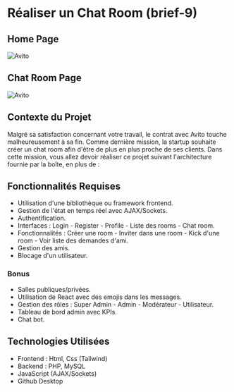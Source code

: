 # Réaliser un Chat Room (brief-9)

## Home Page
![Avito](https://i.ibb.co/0h4x22S/Capture-d-cran-2024-05-13-153537.png)

## Chat Room Page
![Avito](https://i.ibb.co/n61j0hj/Capture-d-cran-2024-05-13-153523.png)

## Contexte du Projet

Malgré sa satisfaction concernant votre travail, le contrat avec Avito touche malheureusement à sa fin. Comme dernière mission, la startup souhaite créer un chat room afin d'être de plus en plus proche de ses clients. Dans cette mission, vous allez devoir réaliser ce projet suivant l'architecture fournie par la boîte, en plus de :

## Fonctionnalités Requises

- Utilisation d'une bibliothèque ou framework frontend.
- Gestion de l'état en temps réel avec AJAX/Sockets.
- Authentification.
- Interfaces : Login - Register - Profile - Liste des rooms - Chat room.
- Fonctionnalités : Créer une room - Inviter dans une room - Kick d'une room - Voir liste des demandes d'ami.
- Gestion des amis.
- Blocage d'un utilisateur.

### Bonus

- Salles publiques/privées.
- Utilisation de React avec des emojis dans les messages.
- Gestion des rôles : Super Admin - Admin - Modérateur - Utilisateur.
- Tableau de bord admin avec KPIs.
- Chat bot.

## Technologies Utilisées

- Frontend : Html, Css (Tailwind)
- Backend : PHP, MySQL
- JavaScript (AJAX/Sockets)
- Github Desktop
